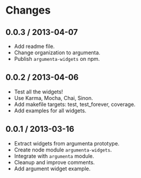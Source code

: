 
# Changes

## 0.0.3 / 2013-04-07

+ Add readme file.
+ Change organization to argumenta.
+ Publish `argumenta-widgets` on npm.

## 0.0.2 / 2013-04-06

+ Test all the widgets!
+ Use Karma, Mocha, Chai, Sinon.
+ Add makefile targets: test, test_forever, coverage.
+ Add examples for all widgets.

## 0.0.1 / 2013-03-16

+ Extract widgets from argumenta prototype.
+ Create node module `argumenta-widgets`.
+ Integrate with `argumenta` module.
+ Cleanup and improve comments.
+ Add argument widget example.

